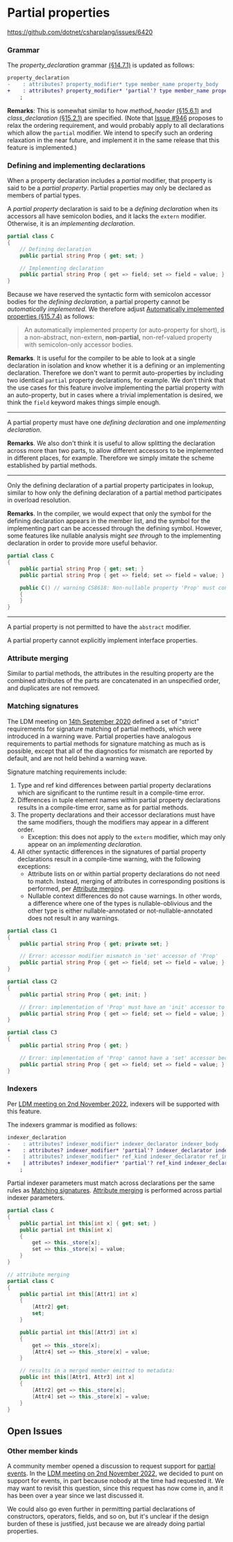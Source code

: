 # Partial properties
https://github.com/dotnet/csharplang/issues/6420

### Grammar

The *property_declaration* grammar [(§14.7.1)](https://github.com/dotnet/csharpstandard/blob/draft-v7/standard/classes.md#1471-general) is updated as follows:

```diff
property_declaration
-    : attributes? property_modifier* type member_name property_body
+    : attributes? property_modifier* 'partial'? type member_name property_body
    ;  
```

**Remarks**: This is somewhat similar to how *method_header* [(§15.6.1)](https://github.com/dotnet/csharpstandard/blob/standard-v7/standard/classes.md#1561-general) and *class_declaration* [(§15.2.1)](https://github.com/dotnet/csharpstandard/blob/standard-v7/standard/classes.md#1521-general) are specified. (Note that [Issue #946](https://github.com/dotnet/csharplang/issues/946) proposes to relax the ordering requirement, and would probably apply to all declarations which allow the `partial` modifier. We intend to specify such an ordering relaxation in the near future, and implement it in the same release that this feature is implemented.)

### Defining and implementing declarations
When a property declaration includes a *partial* modifier, that property is said to be a *partial property*. Partial properties may only be declared as members of partial types.

A *partial property* declaration is said to be a *defining declaration* when its accessors all have semicolon bodies, and it lacks the `extern` modifier. Otherwise, it is an *implementing declaration*.

```cs
partial class C
{
    // Defining declaration
    public partial string Prop { get; set; }

    // Implementing declaration
    public partial string Prop { get => field; set => field = value; }
}
```

Because we have reserved the syntactic form with semicolon accessor bodies for the *defining declaration*, a partial property cannot be *automatically implemented*. We therefore adjust [Automatically implemented properties (§15.7.4)](https://github.com/dotnet/csharpstandard/blob/standard-v7/standard/classes.md#1574-automatically-implemented-properties) as follows:

> An automatically implemented property (or auto-property for short), is a non-abstract, non-extern, **non-partial,** non-ref-valued property with semicolon-only accessor bodies.

**Remarks**. It is useful for the compiler to be able to look at a single declaration in isolation and know whether it is a defining or an implementing declaration. Therefore we don't want to permit auto-properties by including two identical `partial` property declarations, for example. We don't think that the use cases for this feature involve implementing the partial property with an auto-property, but in cases where a trivial implementation is desired, we think the `field` keyword makes things simple enough.

---

A partial property must have one *defining declaration* and one *implementing declaration*.

**Remarks**. We also don't think it is useful to allow splitting the declaration across more than two parts, to allow different accessors to be implemented in different places, for example. Therefore we simply imitate the scheme established by partial methods.

---

Only the defining declaration of a partial property participates in lookup, similar to how only the defining declaration of a partial method participates in overload resolution.

**Remarks**. In the compiler, we would expect that only the symbol for the defining declaration appears in the member list, and the symbol for the implementing part can be accessed through the defining symbol. However, some features like nullable analysis might *see through* to the implementing declaration in order to provide more useful behavior.

```cs
partial class C
{
    public partial string Prop { get; set; }
    public partial string Prop { get => field; set => field = value; }

    public C() // warning CS8618: Non-nullable property 'Prop' must contain a non-null value when exiting constructor. Consider declaring the property as nullable.
    {
    }
}
```

---

A partial property is not permitted to have the `abstract` modifier.

A partial property cannot explicitly implement interface properties.

### Attribute merging

Similar to partial methods, the attributes in the resulting property are the combined attributes of the parts are concatenated in an unspecified order, and duplicates are not removed.

### Matching signatures

The LDM meeting on [14th September 2020](https://github.com/dotnet/csharplang/blob/main/meetings/2020/LDM-2020-09-14.md#partial-method-signature-matching) defined a set of "strict" requirements for signature matching of partial methods, which were introduced in a warning wave. Partial properties have analogous requirements to partial methods for signature matching as much as is possible, except that all of the diagnostics for mismatch are reported by default, and are not held behind a warning wave.

Signature matching requirements include:
1. Type and ref kind differences between partial property declarations which are significant to the runtime result in a compile-time error.
2. Differences in tuple element names within partial property declarations results in a compile-time error, same as for partial methods.
3. The property declarations and their accessor declarations must have the same modifiers, though the modifiers may appear in a different order.
    - Exception: this does not apply to the `extern` modifier, which may only appear on an *implementing declaration*.
3. All other syntactic differences in the signatures of partial property declarations result in a compile-time warning, with the following exceptions:
    - Attribute lists on or within partial property declarations do not need to match. Instead, merging of attributes in corresponding positions is performed, per [Attribute merging](#attribute-merging).
    - Nullable context differences do not cause warnings. In other words, a difference where one of the types is nullable-oblivious and the other type is either nullable-annotated or not-nullable-annotated does not result in any warnings.

```cs
partial class C1
{
    public partial string Prop { get; private set; }

    // Error: accessor modifier mismatch in 'set' accessor of 'Prop'
    public partial string Prop { get => field; set => field = value; }
}

partial class C2
{
    public partial string Prop { get; init; }

    // Error: implementation of 'Prop' must have an 'init' accessor to match definition
    public partial string Prop { get => field; set => field = value; }
}

partial class C3
{
    public partial string Prop { get; }

    // Error: implementation of 'Prop' cannot have a 'set' accessor because the definition does not have a 'set' accessor.
    public partial string Prop { get => field; set => field = value; }
}
```

### Indexers

Per [LDM meeting on 2nd November 2022](https://github.com/dotnet/csharplang/blob/main/meetings/2022/LDM-2022-11-02.md#partial-properties), indexers will be supported with this feature.

The indexers grammar is modified as follows:
```diff
indexer_declaration
-    : attributes? indexer_modifier* indexer_declarator indexer_body
+    : attributes? indexer_modifier* 'partial'? indexer_declarator indexer_body
-    | attributes? indexer_modifier* ref_kind indexer_declarator ref_indexer_body
+    | attributes? indexer_modifier* 'partial'? ref_kind indexer_declarator ref_indexer_body
    ;
```

Partial indexer parameters must match across declarations per the same rules as [Matching signatures](#matching-signatures). [Attribute merging](#attribute-merging) is performed across partial indexer parameters.

```cs
partial class C
{
    public partial int this[int x] { get; set; }
    public partial int this[int x]
    {
        get => this._store[x];
        set => this._store[x] = value;
    }
}

// attribute merging
partial class C
{
    public partial int this[[Attr1] int x]
    {
        [Attr2] get;
        set;
    }

    public partial int this[[Attr3] int x]
    {
        get => this._store[x];
        [Attr4] set => this._store[x] = value;
    }

    // results in a merged member emitted to metadata:
    public int this[[Attr1, Attr3] int x]
    {
        [Attr2] get => this._store[x];
        [Attr4] set => this._store[x] = value;
    }
}
```

## Open Issues

### Other member kinds

A community member opened a discussion to request support for [partial events](https://github.com/dotnet/csharplang/discussions/8064). In the [LDM meeting on 2nd November 2022](https://github.com/dotnet/csharplang/blob/main/meetings/2022/LDM-2022-11-02.md#partial-properties), we decided to punt on support for events, in part because nobody at the time had requested it. We may want to revisit this question, since this request has now come in, and it has been over a year since we last discussed it.

We could also go even further in permitting partial declarations of constructors, operators, fields, and so on, but it's unclear if the design burden of these is justified, just because we are already doing partial properties.
